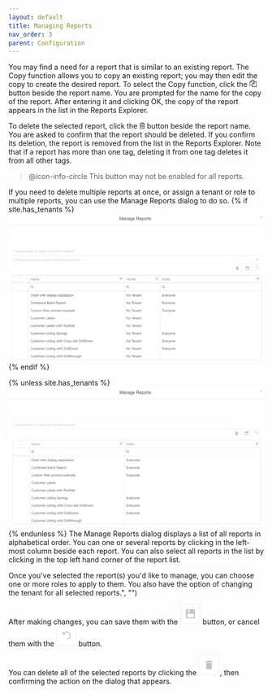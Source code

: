 ```yaml
---
layout: default
title: Managing Reports
nav_order: 3
parent: Configuration
---
```

You may find a need for a report that is similar to an existing report. The Copy function allows you to copy an existing report; you may then edit the copy to create the desired report. To select the Copy function, click the ![](/assets/images/copyicon.png) button beside the report name. You are prompted for the name for the copy of the report. After entering it and clicking OK, the copy of the report appears in the list in the Reports Explorer.

To delete the selected report, click the ![](/assets/images/deleteicon.png) button beside the report name. You are asked to confirm that the report should be deleted. If you confirm its deletion, the report is removed from the list in the Reports Explorer. Note that if a report has more than one tag, deleting it from one tag deletes it from all other tags.

> @icon-info-circle This button may not be enabled for all reports.

If you need to delete multiple reports at once, or assign a tenant or role to multiple reports, you can use the Manage Reports dialog to do so.
{% if site.has_tenants %}
![](/assets/images/managereportstenant.png)
{% endif %}

{% unless site.has_tenants %}
![](/assets/images/managereports.png)
{% endunless %}
 The Manage Reports dialog displays a list of all reports in alphabetical order. You can one or several reports by clicking in the left-most column beside each report. You can also select all reports in the list by clicking in the top left hand corner of the report list.

Once you've selected the report(s) you'd like to manage, you can choose one or more roles to apply to them. You also have the option of changing the tenant for all selected reports.", "")

After making changes, you can save them with the  ![](/assets/images/savechangesbutton.png) button, or cancel them with the ![](/assets/images/cancelchangesbutton.png) button.

You can delete all of the selected reports by clicking the ![](/assets/images/deletereportsbutton.png), then confirming the action on the dialog that appears.